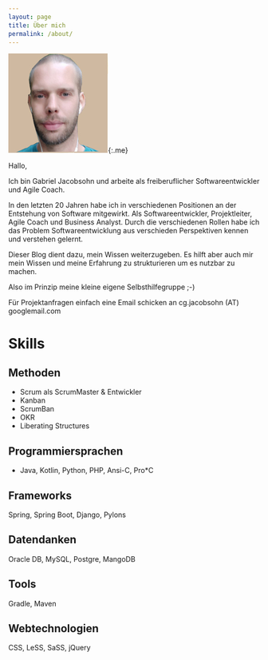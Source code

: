 ```yaml
---
layout: page
title: Über mich
permalink: /about/
---
```

![Gabriel Jacobsohn](/assets/me2.jpg "Photo Gabriel Jacobsohn"){:.me}

Hallo,

Ich bin Gabriel Jacobsohn und arbeite als freiberuflicher Softwareentwickler und Agile Coach.

In den letzten 20 Jahren habe ich in verschiedenen Positionen an der Entstehung von Software mitgewirkt.
Als Softwareentwickler, Projektleiter, Agile Coach und Business Analyst.
Durch die verschiedenen Rollen habe ich das Problem Softwareentwicklung aus verschieden Perspektiven kennen und verstehen gelernt.

Dieser Blog dient dazu, mein Wissen weiterzugeben. 
Es hilft aber auch mir mein Wissen und meine Erfahrung zu strukturieren um es nutzbar zu machen.

Also im Prinzip meine kleine eigene Selbsthilfegruppe ;-)

Für Projektanfragen einfach eine Email schicken an cg.jacobsohn (AT) googlemail.com



Skills
======

Methoden
--------
- Scrum als ScrumMaster & Entwickler
- Kanban
- ScrumBan
- OKR
- Liberating Structures

Programmiersprachen
------
- Java, Kotlin, Python, PHP, Ansi-C, Pro*C

Frameworks
----------
Spring, Spring Boot, Django, Pylons

Datendanken
-----------
Oracle DB, MySQL, Postgre, MangoDB

Tools
-----
Gradle, Maven

Webtechnologien
----------
CSS, LeSS, SaSS, jQuery 

